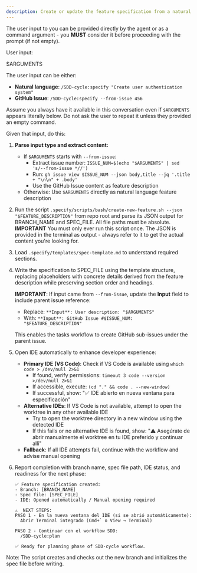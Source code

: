 ```yaml
---
description: Create or update the feature specification from a natural language feature description.
---
```


The user input to you can be provided directly by the agent or as a command argument - you **MUST** consider it before proceeding with the prompt (if not empty).

User input:

$ARGUMENTS

The user input can be either:

- **Natural language**: `/SDD-cycle:specify "Create user authentication system"`
- **GitHub Issue**: `/SDD-cycle:specify --from-issue 456`

Assume you always have it available in this conversation even if `$ARGUMENTS` appears literally below. Do not ask the user to repeat it unless they provided an empty command.

Given that input, do this:

1. **Parse input type and extract content:**
   - If `$ARGUMENTS` starts with `--from-issue`:
     - Extract issue number: `ISSUE_NUM=$(echo "$ARGUMENTS" | sed 's/--from-issue *//')`
     - Run: `gh issue view $ISSUE_NUM --json body,title --jq '.title + "\n\n" + .body'`
     - Use the GitHub Issue content as feature description
   - Otherwise: Use `$ARGUMENTS` directly as natural language feature description

2. Run the script `.specify/scripts/bash/create-new-feature.sh --json "$FEATURE_DESCRIPTION"` from repo root and parse its JSON output for BRANCH_NAME and SPEC_FILE. All file paths must be absolute.
   **IMPORTANT** You must only ever run this script once. The JSON is provided in the terminal as output - always refer to it to get the actual content you're looking for.
3. Load `.specify/templates/spec-template.md` to understand required sections.
4. Write the specification to SPEC_FILE using the template structure, replacing placeholders with concrete details derived from the feature description while preserving section order and headings.

   **IMPORTANT**: If input came from `--from-issue`, update the **Input** field to include parent issue reference:
   - Replace: `**Input**: User description: "$ARGUMENTS"`
   - With: `**Input**: GitHub Issue #$ISSUE_NUM: "$FEATURE_DESCRIPTION"`

   This enables the tasks workflow to create GitHub sub-issues under the parent issue.

5. Open IDE automatically to enhance developer experience:
   - **Primary IDE (VS Code)**: Check if VS Code is available using `which code > /dev/null 2>&1`
     - If found, verify permissions: `timeout 3 code --version >/dev/null 2>&1`
     - If accessible, execute: `(cd "." && code . --new-window)`
     - If successful, show: "✅ IDE abierto en nueva ventana para especificación"
   - **Alternative IDEs**: If VS Code is not available, attempt to open the worktree in any other available IDE
     - Try to open the worktree directory in a new window using the detected IDE
     - If this fails or no alternative IDE is found, show: "⚠️ Asegúrate de abrir manualmente el worktree en tu IDE preferido y continuar allí"
   - **Fallback**: If all IDE attempts fail, continue with the workflow and advise manual opening

6. Report completion with branch name, spec file path, IDE status, and readiness for the next phase:

   ```
   ✅ Feature specification created:
   - Branch: [BRANCH_NAME]
   - Spec file: [SPEC_FILE]
   - IDE: Opened automatically / Manual opening required

   ⚠️  NEXT STEPS:
   PASO 1 - En la nueva ventana del IDE (si se abrió automáticamente):
     Abrir Terminal integrado (Cmd+` o View → Terminal)

   PASO 2 - Continuar con el workflow SDD:
     /SDD-cycle:plan

   ✅ Ready for planning phase of SDD-cycle workflow.
   ```

Note: The script creates and checks out the new branch and initializes the spec file before writing.
